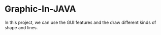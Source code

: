 # Graphic-In-JAVA
In this project, we can use the GUI features and the draw different kinds of shape and lines.
